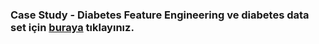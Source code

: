 ###  Case Study - Diabetes Feature Engineering ve diabetes data set için [buraya](https://drive.google.com/drive/folders/1E_aPu-z0COngBcRXnpyb8dWE0ETqksHH?usp=sharing) tıklayınız.



